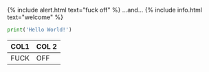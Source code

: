 
{% include alert.html text="fuck off" %}
...and...
{% include info.html text="welcome" %}

```python
print('Hello World!')
```
| COL1 | COL 2 |
|-|-|
| FUCK | OFF |

[^1]: BACK

